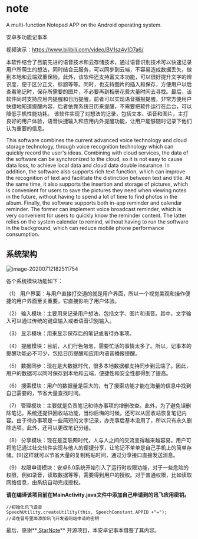 # note
A multi-function Notepad APP on the Android operating system. 

安卓多功能记事本

视频演示：https://www.bilibili.com/video/BV1sz4y1D7a6/

本软件结合了目前先进的语音技术和云存储技术，通过语音识别技术可以快速记录用户所萌生的想法，同时结合云服务，可以同步到云端，不容易造成数据丢失，做到本地和云端双重保险。此外，该软件还支持富文本功能，可以很好提升文字的辨识度，便于区分正文、标题等等。同时，也支持图片的插入和保存，方便用户以后查看笔记时，保存所需要的图片，不必要再到相册花费大量时间去寻找。最后，该软件同时支持应用内提醒和日历提醒，前者可以实现语音播报提醒，非常方便用户快捷地知道提醒内容，后者依靠系统日历来提醒，不需要把软件运行在后台，可以降低手机性能功耗。
该软件实现了对想法的记录，包括文本、语音和图片，主打良好的用户体验，语音快捷输入和应用内外提醒功能，让用户能够随时记录下他们认为重要的信息。

This software combines the current advanced voice technology and cloud storage technology, through voice recognition technology which can quickly record the user's ideas. Combining with cloud services, the data of the software can be synchronized to the cloud, so it is not easy to cause data loss, to achieve local data and cloud data double insurance. In addition, the software also supports rich text function, which can improve the recognition of text and facilitate the distinction between text and title. At the same time, it also supports the insertion and storage of pictures, which is convenient for users to save the pictures they need when viewing notes in the future, without having to spend a lot of time to find photos in the album. Finally, the software supports both in-app reminder and calendar reminder. The former can implement voice broadcast reminder, which is very convenient for users to quickly know the reminder content. The latter relies on the system calendar to remind, without having to run the software in the background, which can reduce mobile phone performance consumption.

## 系统架构

![image-20200712182511754](C:\Users\wesle\AppData\Roaming\Typora\typora-user-images\image-20200712182511754.png)

各个系统模块功能如下：

（1） 用户界面：与用户直接打交道的就是用户界面，所以一个视觉美观和操作便捷的用户界面至关重要，它直接影响了用户体验。

（2） 输入模块：主要用来记录用户想法，包括文字、图片和语音。其中，文字输入可以通过传统的键盘输入或者语音识别输入。

（3） 显示模块：用来显示保存后的笔记或者待办事项。

（4） 提醒模块：目前，人们行色匆匆，需要忙活的事情太多了。所以，记事本的提醒功能必不可少，包括日历提醒和应用内语音播报提醒。

（5） 数据同步：现在是大数据时代，很多本地数据都支持同步到云端了。因此，用户的数据可以同时保存到本地和云端，便捷性和安全性都得到了提高。

（6） 搜索模块：用户的数据量是巨大的，有了搜索功能才能在海量的信息中找到自己需要的，节省大量查找时间。

（7） 管理模块：主要就是负责笔记和待办事项的增删改查。此外，为了避免误删除笔记，系统还提供回收站功能，当你后悔的时候，还可以从回收站恢复笔记内容。由于待办事项是一些简短的文字记录，办完事后基本没用了，所以只有永久删除选项。此外，还可以更改笔记分组。

（8） 分享模块：现在是互联网时代，人与人之间的交流变得越来越容易。用户可将笔记通过社交软件实现与他人的便捷分享，让笔记不单单是自己手机上的简单存储。[9]这样就可以节省大量的复制粘贴时间，通过分享接口直接发送消息。

（9） 权限申请模块：安卓6.0系统开始引入了运行时权限功能，对于一些危险的权限，例如录音，读取数据等等，需要得到用户的授权。对于普通权限，比如读取网络信息，由系统自动完成授权。



**请在编译该项目前在MainActivity.java文件中添加自己申请到的讯飞应用密钥。**

```
//初始化讯飞语音
SpeechUtility.createUtility(this, SpeechConstant.APPID +"=");  
//请在冒号里面添加讯飞开发者网站申请的密钥
```

最后，感谢**[ StarNote](https://github.com/StarDxxx/StarNote)** 开源项目，本安卓记事本借鉴了其内容。
